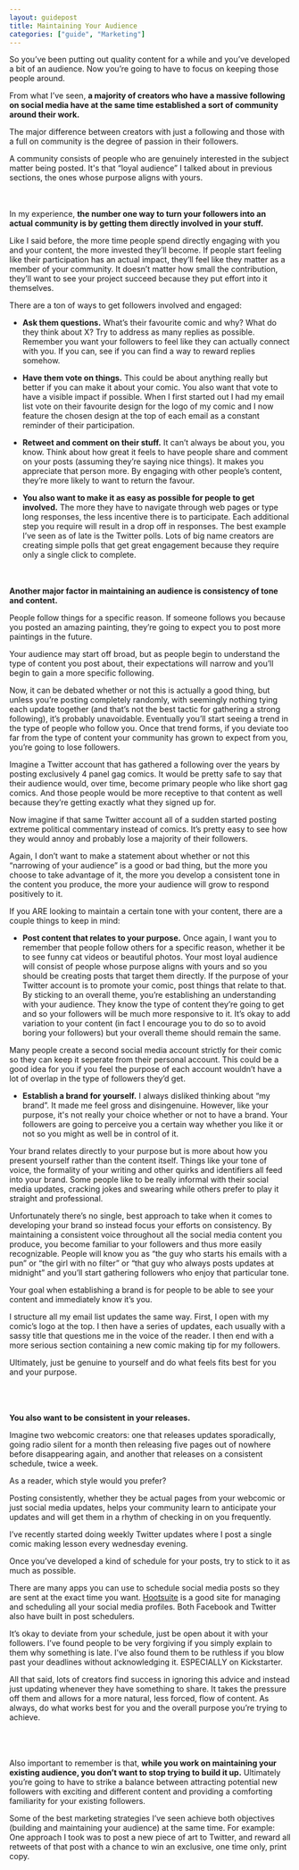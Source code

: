 ```yaml
---
layout: guidepost
title: Maintaining Your Audience
categories: ["guide", "Marketing"]
---
```


So you’ve been putting out quality content for a while and you’ve developed a bit of an audience. Now you’re going to have to focus on keeping those people around.

From what I’ve seen, **a majority of creators who have a massive following on social media have at the same time established a sort of community around their work.**

The major difference between creators with just a following and those with a full on community is the degree of passion in their followers.

A community consists of people who are genuinely interested in the subject matter being posted. It's that “loyal audience” I talked about in previous sections, the ones whose purpose aligns with yours.

<br><br>
In my experience, **the number one way to turn your followers into an actual community is by getting them directly involved in your stuff.**

Like I said before, the more time people spend directly engaging with you and your content, the more invested they’ll become. If people start feeling like their participation has an actual impact, they’ll feel like they matter as a member of your community. It doesn’t matter how small the contribution, they’ll want to see your project succeed because they put effort into it themselves.

There are a ton of ways to get followers involved and engaged:

- **Ask them questions.** What’s their favourite comic and why? What do they think about X? Try to address as many replies as possible. Remember you want your followers to feel like they can actually connect with you. If you can, see if you can find a way to reward replies somehow.

- **Have them vote on things.** This could be about anything really but better if you can make it about your comic. You also want that vote to have a visible impact if possible. When I first started out I had my email list vote on their favourite design for the logo of my comic and I now feature the chosen design at the top of each email as a constant reminder of their participation.

- **Retweet and comment on their stuff.** It can’t always be about you, you know. Think about how great it feels to have people share and comment on your posts (assuming they’re saying nice things). It makes you appreciate that person more. By engaging with other people’s content, they’re more likely to want to return the favour.

- **You also want to make it as easy as possible for people to get involved.** The more they have to navigate through web pages or type long responses, the less incentive there is to participate. Each additional step you require will result in a drop off in responses. The best example I’ve seen as of late is the Twitter polls. Lots of big name creators are creating simple polls that get great engagement because they require only a single click to complete.

<br><br>
**Another major factor in maintaining an audience is consistency of tone and content.**

People follow things for a specific reason. If someone follows you because you posted an amazing painting, they’re going to expect you to post more paintings in the future.

Your audience may start off broad, but as people begin to understand the type of content you post about, their expectations will narrow and you’ll begin to gain a more specific following.

Now, it can be debated whether or not this is actually a good thing, but unless you’re posting completely randomly, with seemingly nothing tying each update together (and that’s not the best tactic for gathering a strong following), it’s probably unavoidable. Eventually you’ll start seeing a trend in the type of people who follow you. Once that trend forms, if you deviate too far from the type of content your community has grown to expect from you, you’re going to lose followers.

Imagine a Twitter account that has gathered a following over the years by posting exclusively 4 panel gag comics. It would be pretty safe to say that their audience would, over time, become primary people who like short gag comics. And those people would be more receptive to that content as well because they’re getting exactly what they signed up for. 

Now imagine if that same Twitter account all of a sudden started posting extreme political commentary instead of comics. It’s pretty easy to see how they would annoy and probably lose a majority of their followers.

Again, I don’t want to make a statement about whether or not this “narrowing of your audience” is a good or bad thing, but the more you choose to take advantage of it, the more you develop a consistent tone in the content you produce, the more your audience will grow to respond positively to it.

If you ARE looking to maintain a certain tone with your content, there are a couple things to keep in mind:

- **Post content that relates to your purpose.** Once again, I want you to remember that people follow others for a specific reason, whether it be to see funny cat videos or beautiful photos. Your most loyal audience will consist of people whose purpose aligns with yours and so you should be creating posts that target them directly. If the purpose of your Twitter account is to promote your comic, post things that relate to that. By sticking to an overall theme, you’re establishing an understanding with your audience. They know the type of content they’re going to get and so your followers will be much more responsive to it. It’s okay to add variation to your content (in fact I encourage you to do so to avoid boring your followers) but your overall theme should remain the same.

Many people create a second social media account strictly for their comic so they can keep it seperate from their personal account. This could be a good idea for you if you feel the purpose of each account wouldn’t have a lot of overlap in the type of followers they’d get.

- **Establish a brand for yourself.** I always disliked thinking about “my brand”. It made me feel gross and disingenuine. However, like your purpose, it's not really your choice whether or not to have a brand. Your followers are going to perceive you a certain way whether you like it or not so you might as well be in control of it.

Your brand relates directly to your purpose but is more about how you present yourself rather than the content itself. Things like your tone of voice, the formality of your writing and other quirks and identifiers all feed into your brand. Some people like to be really informal with their social media updates, cracking jokes and swearing while others prefer to play it straight and professional.

Unfortunately there’s no single, best approach to take when it comes to developing your brand so instead focus your efforts on consistency. By maintaining a consistent voice throughout all the social media content you produce, you become familiar to your followers and thus more easily recognizable. People will know you as “the guy who starts his emails with a pun” or “the girl with no filter” or “that guy who always posts updates at midnight” and you’ll start gathering followers who enjoy that particular tone.

Your goal when establishing a brand is for people to be able to see your content and immediately know it’s you.

I structure all my email list updates the same way. First, I open with my comic’s logo at the top. I then have a series of updates, each usually with a sassy title that questions me in the voice of the reader. I then end with a more serious section containing a new comic making tip for my followers.

Ultimately, just be genuine to yourself and do what feels fits best for you and your purpose.

<br><br><br>
**You also want to be consistent in your releases.**

Imagine two webcomic creators: one that releases updates sporadically, going radio silent for a month then releasing five pages out of nowhere before disappearing again, and another that releases on a consistent schedule, twice a week.

As a reader, which style would you prefer?

Posting consistently, whether they be actual pages from your webcomic or just social media updates, helps your community learn to anticipate your updates and will get them in a rhythm of checking in on you frequently.

I’ve recently started doing weekly Twitter updates where I post a single comic making lesson every wednesday evening.

Once you’ve developed a kind of schedule for your posts, try to stick to it as much as possible.

There are many apps you can use to schedule social media posts so they are sent at the exact time you want. [Hootsuite](https://hootsuite.com/) is a good site for managing and scheduling all your social media profiles. Both Facebook and Twitter also have built in post schedulers.

It’s okay to deviate from your schedule, just be open about it with your followers. I’ve found people to be very forgiving if you simply explain to them why something is late. I’ve also found them to be ruthless if you blow past your deadlines without acknowledging it. ESPECIALLY on Kickstarter.

All that said, lots of creators find success in ignoring this advice and instead just updating whenever they have something to share. It takes the pressure off them and allows for a more natural, less forced, flow of content. As always, do what works best for you and the overall purpose you’re trying to achieve.

<br><br><br>
Also important to remember is that, **while you work on maintaining your existing audience, you don’t want to stop trying to build it up.** Ultimately you’re going to have to strike a balance between attracting potential new followers with exciting and different content and providing a comforting familiarity for your existing followers.

Some of the best marketing strategies I’ve seen achieve both objectives (building and maintaining your audience) at the same time. For example: One approach I took was to post a new piece of art to Twitter, and reward all retweets of that post with a chance to win an exclusive, one time only, print copy.

